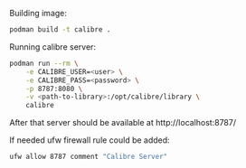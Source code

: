 Building image:
```sh
podman build -t calibre .
```

Running calibre server:
```sh
podman run --rm \
    -e CALIBRE_USER=<user> \
    -e CALIBRE_PASS=<password> \
    -p 8787:8080 \
    -v <path-to-library>:/opt/calibre/library \
    calibre
```

After that server should be available at http://localhost:8787/

If needed ufw firewall rule could be added:
```sh
ufw allow 8787 comment "Calibre Server"
```
